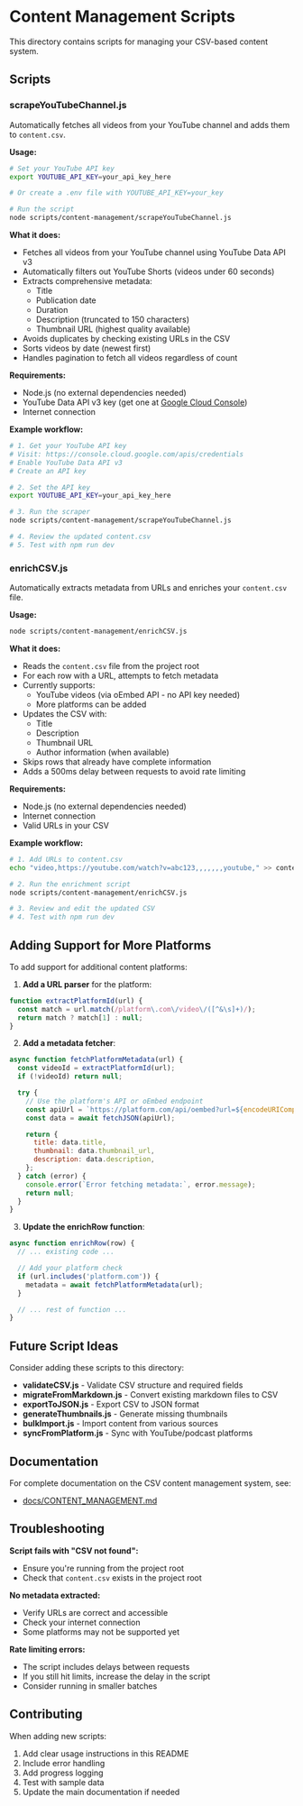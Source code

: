 # Content Management Scripts

This directory contains scripts for managing your CSV-based content system.

## Scripts

### scrapeYouTubeChannel.js

Automatically fetches all videos from your YouTube channel and adds them to `content.csv`.

**Usage:**
```bash
# Set your YouTube API key
export YOUTUBE_API_KEY=your_api_key_here

# Or create a .env file with YOUTUBE_API_KEY=your_key

# Run the script
node scripts/content-management/scrapeYouTubeChannel.js
```

**What it does:**
- Fetches all videos from your YouTube channel using YouTube Data API v3
- Automatically filters out YouTube Shorts (videos under 60 seconds)
- Extracts comprehensive metadata:
  - Title
  - Publication date
  - Duration
  - Description (truncated to 150 characters)
  - Thumbnail URL (highest quality available)
- Avoids duplicates by checking existing URLs in the CSV
- Sorts videos by date (newest first)
- Handles pagination to fetch all videos regardless of count

**Requirements:**
- Node.js (no external dependencies needed)
- YouTube Data API v3 key (get one at [Google Cloud Console](https://console.cloud.google.com/apis/credentials))
- Internet connection

**Example workflow:**
```bash
# 1. Get your YouTube API key
# Visit: https://console.cloud.google.com/apis/credentials
# Enable YouTube Data API v3
# Create an API key

# 2. Set the API key
export YOUTUBE_API_KEY=your_api_key_here

# 3. Run the scraper
node scripts/content-management/scrapeYouTubeChannel.js

# 4. Review the updated content.csv
# 5. Test with npm run dev
```

### enrichCSV.js

Automatically extracts metadata from URLs and enriches your `content.csv` file.

**Usage:**
```bash
node scripts/content-management/enrichCSV.js
```

**What it does:**
- Reads the `content.csv` file from the project root
- For each row with a URL, attempts to fetch metadata
- Currently supports:
  - YouTube videos (via oEmbed API - no API key needed)
  - More platforms can be added
- Updates the CSV with:
  - Title
  - Description
  - Thumbnail URL
  - Author information (when available)
- Skips rows that already have complete information
- Adds a 500ms delay between requests to avoid rate limiting

**Requirements:**
- Node.js (no external dependencies needed)
- Internet connection
- Valid URLs in your CSV

**Example workflow:**
```bash
# 1. Add URLs to content.csv
echo "video,https://youtube.com/watch?v=abc123,,,,,,,youtube," >> content.csv

# 2. Run the enrichment script
node scripts/content-management/enrichCSV.js

# 3. Review and edit the updated CSV
# 4. Test with npm run dev
```

## Adding Support for More Platforms

To add support for additional content platforms:

1. **Add a URL parser** for the platform:
```javascript
function extractPlatformId(url) {
  const match = url.match(/platform\.com\/video\/([^&\s]+)/);
  return match ? match[1] : null;
}
```

2. **Add a metadata fetcher**:
```javascript
async function fetchPlatformMetadata(url) {
  const videoId = extractPlatformId(url);
  if (!videoId) return null;

  try {
    // Use the platform's API or oEmbed endpoint
    const apiUrl = `https://platform.com/api/oembed?url=${encodeURIComponent(url)}`;
    const data = await fetchJSON(apiUrl);

    return {
      title: data.title,
      thumbnail: data.thumbnail_url,
      description: data.description,
    };
  } catch (error) {
    console.error(`Error fetching metadata:`, error.message);
    return null;
  }
}
```

3. **Update the enrichRow function**:
```javascript
async function enrichRow(row) {
  // ... existing code ...

  // Add your platform check
  if (url.includes('platform.com')) {
    metadata = await fetchPlatformMetadata(url);
  }

  // ... rest of function ...
}
```

## Future Script Ideas

Consider adding these scripts to this directory:

- **validateCSV.js** - Validate CSV structure and required fields
- **migrateFromMarkdown.js** - Convert existing markdown files to CSV
- **exportToJSON.js** - Export CSV to JSON format
- **generateThumbnails.js** - Generate missing thumbnails
- **bulkImport.js** - Import content from various sources
- **syncFromPlatform.js** - Sync with YouTube/podcast platforms

## Documentation

For complete documentation on the CSV content management system, see:
- [docs/CONTENT_MANAGEMENT.md](../../docs/CONTENT_MANAGEMENT.md)

## Troubleshooting

**Script fails with "CSV not found":**
- Ensure you're running from the project root
- Check that `content.csv` exists in the project root

**No metadata extracted:**
- Verify URLs are correct and accessible
- Check your internet connection
- Some platforms may not be supported yet

**Rate limiting errors:**
- The script includes delays between requests
- If you still hit limits, increase the delay in the script
- Consider running in smaller batches

## Contributing

When adding new scripts:
1. Add clear usage instructions in this README
2. Include error handling
3. Add progress logging
4. Test with sample data
5. Update the main documentation if needed
